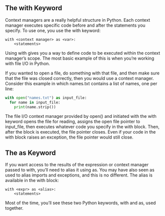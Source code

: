 ## The **with** Keyword

Context managers are a really helpful structure in Python. Each context manager executes specific code before and after the statements you specify. To use one, you use the with keyword:



```
with <context manager> as <var>:
    <statements>
```


Using with gives you a way to define code to be executed within the context manager’s scope. The most basic example of this is when you’re working with file I/O in Python.

If you wanted to open a file, do something with that file, and then make sure that the file was closed correctly, then you would use a context manager. Consider this example in which names.txt contains a list of names, one per line:

``` py
with open("names.txt") as input_file:
  for name in input_file:
    print(name.strip())
```

The file I/O context manager provided by open() and initiated with the with keyword opens the file for reading, assigns the open file pointer to input_file, then executes whatever code you specify in the with block. Then, after the block is executed, the file pointer closes. Even if your code in the with block raises an exception, the file pointer would still close.

## The **as** Keyword
If you want access to the results of the expression or context manager passed to with, you’ll need to alias it using as. You may have also seen as used to alias imports and exceptions, and this is no different. The alias is available in the with block:

```
with <expr> as <alias>:
    <statements>
```
Most of the time, you’ll see these two Python keywords, with and as, used together.